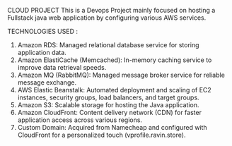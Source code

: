 CLOUD PROJECT
     This is a Devops Project mainly focused on hosting a Fullstack java web application by configuring various AWS services.



TECHNOLOGIES USED :
1. Amazon RDS: Managed relational database service for storing application data.
2. Amazon ElastiCache (Memcached): In-memory caching service to improve data retrieval speeds.
3. Amazon MQ (RabbitMQ): Managed message broker service for reliable message exchange.
4. AWS Elastic Beanstalk: Automated deployment and scaling of EC2 instances, security groups, load balancers, and target groups.
5. Amazon S3: Scalable storage for hosting the Java application.
6. Amazon CloudFront: Content delivery network (CDN) for faster application access across various regions.
7. Custom Domain: Acquired from Namecheap and configured with CloudFront for a personalized touch (vprofile.ravin.store).
